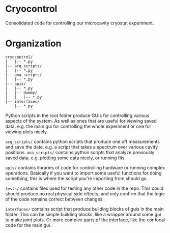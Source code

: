 # Cryocontrol
Consolidated code for controlling our microcavity cryostat experiment.

# Organization
```
cryocontrol/
|   |-- *.py
|-- acq_scripts/
|   |-- *.py
|-- ana_scripts/
|   |-- *.py
|-- apis/
|   |-- *.py
|   |-- dummy/
|   |   |-- *.py
|-- interfaces/
    |-- *.py
```

Python scripts in the root folder produce GUIs for controlling various aspects of the system.
As well as ones that are useful for viewing saved data.
e.g. the main gui for controlling the whole experiment or one for viewing plots nicely.

`acq_scripts/` contains python scripts that produce one off measurements and save the date.
e.g. a script that takes a spectrum over various cavity positions.
`ana_scripts/` contains python scripts that analyze previously saved data.
e.g. plotting some data nicely, or running fits

`apis/` contains libraries of code for controlling hardware or running complex operations.
Basically if you want to import some useful functions for doing something, this is where the script
you're importing from should go.

`tests/` contains files used for testing any other code in the repo. This could should produce no
real physical side effects, and only confirm that the logic of the code remains correct between
changes.

`interfaces/` contains script that produce building blocks of guis in the main folder.
This can be simple building blocks, like a wrapper around some gui to make joint plots.
Or more complex parts of the interface, like the confocal code for the main gui.
